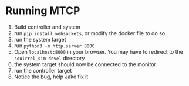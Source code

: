 # Running MTCP

1. Build controller and system
2. run `pip install websockets`, or modify the docker file to do so
3. run the system target
4. run `python3 -m http.server 8000`
5. Open `localhost:8000` in your browser. You may have to redirect to the `squirrel_sim-devel` directory
6. the system target should now be connected to the monitor
7. run the controller target
8. Notice the bug, help Jake fix it